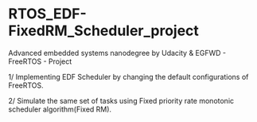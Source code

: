 # RTOS_EDF-FixedRM_Scheduler_project
Advanced embedded systems nanodegree by Udacity &amp; EGFWD - FreeRTOS - Project

1/ Implementing EDF Scheduler by  changing the default configurations of FreeRTOS. 

2/ Simulate the same set of tasks using  Fixed priority rate monotonic scheduler algorithm(Fixed RM).
